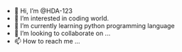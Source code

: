 - 👋 Hi, I’m @HDA-123
- 👀 I’m interested in coding world.
- 🌱 I’m currently learning python programming language
- 💞️ I’m looking to collaborate on ...
- 📫 How to reach me ...

<!---
HDA-123/HDA-123 is a ✨ special ✨ repository because its `README.md` (this file) appears on your GitHub profile.
You can click the Preview link to take a look at your changes.
--->
